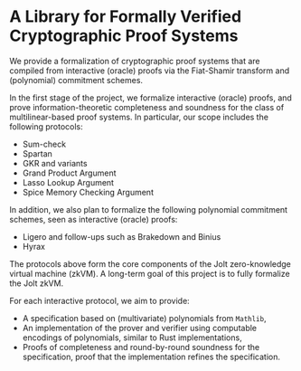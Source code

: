 # A Library for Formally Verified Cryptographic Proof Systems

We provide a formalization of cryptographic proof systems that are compiled from interactive (oracle) proofs via the Fiat-Shamir transform and (polynomial) commitment schemes.

In the first stage of the project, we formalize interactive (oracle) proofs, and prove information-theoretic completeness and soundness for the class of multilinear-based proof systems. In particular, our scope includes the following protocols:
- Sum-check
- Spartan
- GKR and variants
- Grand Product Argument
- Lasso Lookup Argument
- Spice Memory Checking Argument

In addition, we also plan to formalize the following polynomial commitment schemes, seen as interactive (oracle) proofs:
- Ligero and follow-ups such as Brakedown and Binius
- Hyrax

The protocols above form the core components of the Jolt zero-knowledge virtual machine (zkVM). A long-term goal of this project is to fully formalize the Jolt zkVM.

For each interactive protocol, we aim to provide:
- A specification based on (multivariate) polynomials from `Mathlib`,
- An implementation of the prover and verifier using computable encodings of polynomials, similar to Rust implementations,
- Proofs of completeness and round-by-round soundness for the specification, proof that the implementation refines the specification.